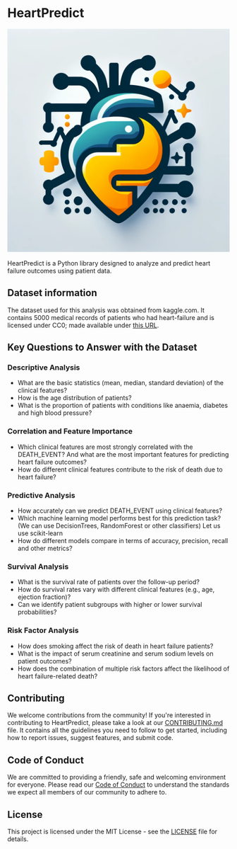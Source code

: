 # HeartPredict

![logo](/docs/logo/logo.png)

HeartPredict is a Python library designed to analyze
and predict heart failure outcomes using patient data.

## Dataset information

The dataset used for this analysis was obtained from kaggle.com.
It contains 5000 medical records of patients who had heart-failure
and is licensed under CC0; made available under [this URL](https://www.kaggle.com/datasets/aadarshvelu/heart-failure-prediction-clinical-records).

## Key Questions to Answer with the Dataset

### Descriptive Analysis

- What are the basic statistics (mean, median, standard deviation)
  of the clinical features?
- How is the age distribution of patients?
- What is the proportion of patients with conditions like anaemia, diabetes
  and high blood pressure?

### Correlation and Feature Importance

- Which clinical features are most strongly correlated with the DEATH_EVENT?
  And what are the most important features for predicting heart failure outcomes?
- How do different clinical features contribute
  to the risk of death due to heart failure?

### Predictive Analysis

- How accurately can we predict DEATH_EVENT using clinical features?
- Which machine learning model performs best for this prediction task?
  (We can use DecisionTrees, RandomForest or other classifiers) Let us use scikit-learn
- How do different models compare in terms of accuracy, precision, recall
  and other metrics?

### Survival Analysis

- What is the survival rate of patients over the follow-up period?
- How do survival rates vary with different clinical features
  (e.g., age, ejection fraction)?
- Can we identify patient subgroups with higher or lower survival probabilities?

### Risk Factor Analysis

- How does smoking affect the risk of death in heart failure patients?
- What is the impact of serum creatinine and serum sodium levels on patient outcomes?
- How does the combination of multiple risk factors affect the likelihood
  of heart failure-related death?

## Contributing

We welcome contributions from the community!
If you're interested in contributing to HeartPredict,
please take a look at our [CONTRIBUTING.md](CONTRIBUTING.md) file.
It contains all the guidelines you need to follow to get started,
including how to report issues, suggest features, and submit code.

## Code of Conduct

We are committed to providing a friendly, safe
and welcoming environment for everyone.
Please read our [Code of Conduct](CONDUCT.md)
to understand the standards we expect all members of our community to adhere to.

## License

This project is licensed under the MIT License -
see the [LICENSE](LICENSE) file for details.

